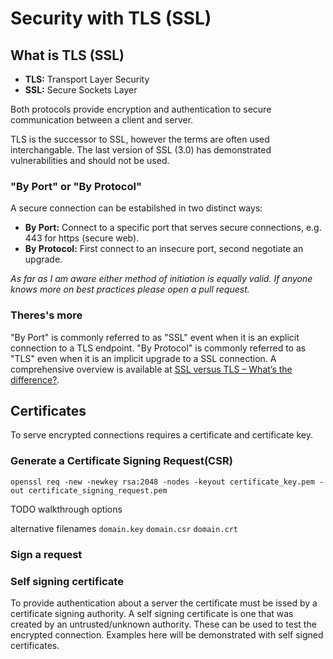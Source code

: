 # Security with TLS (SSL)

## What is TLS (SSL)

- **TLS:** Transport Layer Security
- **SSL:** Secure Sockets Layer

Both protocols provide encryption and authentication to secure communication between a client and server.

TLS is the successor to SSL, however the terms are often used interchangable.
The last version of SSL (3.0) has demonstrated vulnerabilities and should not be used.

### "By Port" or "By Protocol"

A secure connection can be estabilshed in two distinct ways:

- **By Port:** Connect to a specific port that serves secure connections, e.g. 443 for https (secure web).
- **By Protocol:** First connect to an insecure port, second negotiate an upgrade.

*As far as I am aware either method of initiation is equally valid.
If anyone knows more on best practices please open a pull request.*

### Theres's more

"By Port" is commonly referred to as "SSL" event when it is an explicit connection to a TLS endpoint. "By Protocol" is commonly referred to as "TLS" even when it is an implicit upgrade to a SSL connection. A comprehensive overview is available at [SSL versus TLS – What’s the difference?](https://luxsci.com/blog/ssl-versus-tls-whats-the-difference.html).

## Certificates

To serve encrypted connections requires a certificate and certificate key.

### Generate a Certificate Signing Request(CSR)

```
openssl req -new -newkey rsa:2048 -nodes -keyout certificate_key.pem -out certificate_signing_request.pem
```

TODO walkthrough options

alternative filenames `domain.key` `domain.csr` `domain.crt`

### Sign a request
### Self signing certificate

To provide authentication about a server the certificate must be issed by a certificate signing authority.
A self signing certificate is one that was created by an untrusted/unknown authority.
These can be used to test the encrypted connection.
Examples here will be demonstrated with self signed certificates.
